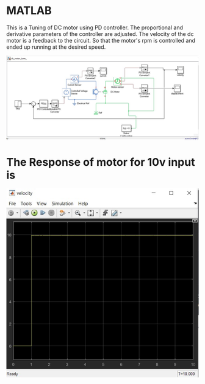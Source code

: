 # MATLAB

This is a Tuning of DC motor using PD controller. The proportional and derivative parameters of the controller are adjusted. The velocity of the dc motor is a feedback to the circuit. So that the motor's rpm is controlled and ended up running at the desired speed.

![](images/dc_motor.jpg)



# The Response of motor for 10v input is

![](images/response_motor.jpg)
